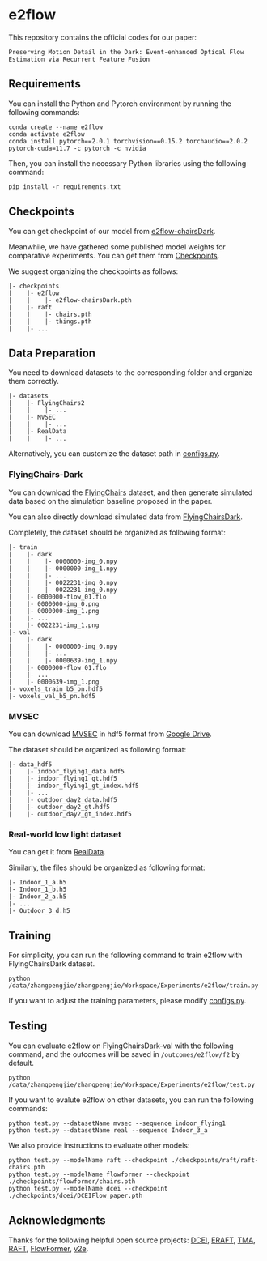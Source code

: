 # e2flow

This repository contains the official codes for our paper:

```Preserving Motion Detail in the Dark: Event-enhanced Optical Flow Estimation via Recurrent Feature Fusion```

## Requirements

You can install the Python and Pytorch environment by running the following commands:

```
conda create --name e2flow
conda activate e2flow
conda install pytorch==2.0.1 torchvision==0.15.2 torchaudio==2.0.2 pytorch-cuda=11.7 -c pytorch -c nvidia
```

Then, you can install the necessary Python libraries using the following command:

```
pip install -r requirements.txt
```

## Checkpoints

You can get checkpoint of our model from [e2flow-chairsDark](https://drive.google.com/drive/folders/14lrhoKdycVyfgtUlWHTkn6RV6JwNpNS6).

Meanwhile, we have gathered some published model weights for comparative experiments. You can get them from  [Checkpoints](https://drive.google.com/drive/folders/1rW_M4aqLmHve7GN19sC0BZeTpzF96olM).

We suggest organizing the checkpoints as follows:

```
|- checkpoints
|    |- e2flow
|    |    |- e2flow-chairsDark.pth
|    |- raft
|    |    |- chairs.pth
|    |    |- things.pth
|    |- ...
```

## Data Preparation

You need to download datasets to the corresponding folder and organize them correctly.

```
|- datasets
|    |- FlyingChairs2
|    |    |- ... 
|    |- MVSEC
|    |    |- ... 
|    |- RealData
|    |    |- ... 
```

Alternatively, you can customize the dataset path in [configs.py](configs.py).

### FlyingChairs-Dark

You can download the [FlyingChairs](https://lmb.informatik.uni-freiburg.de/resources/datasets/FlyingChairs.en.html#flyingchairs) dataset, and then generate simulated data based on the simulation baseline proposed in the paper. 

You can also directly download simulated data from [FlyingChairsDark](https://pan.baidu.com/s/1qKwYDzQUGOKET49JpTDJpQ?pwd=s1di).

Completely, the dataset should be organized as following format:

```
|- train
|    |- dark
|    |    |- 0000000-img_0.npy
|    |    |- 0000000-img_1.npy
|    |    |- ...
|    |    |- 0022231-img_0.npy
|    |    |- 0022231-img_0.npy
|    |- 0000000-flow_01.flo
|    |- 0000000-img_0.png
|    |- 0000000-img_1.png
|    |- ...
|    |- 0022231-img_1.png
|- val
|    |- dark
|    |    |- 0000000-img_0.npy
|    |    |- ...
|    |    |- 0000639-img_1.npy
|    |- 0000000-flow_01.flo
|    |- ...
|    |- 0000639-img_1.png
|- voxels_train_b5_pn.hdf5
|- voxels_val_b5_pn.hdf5
```

### MVSEC
You can download [MVSEC](https://daniilidis-group.github.io/mvsec/) in hdf5 format from [Google Drive](https://drive.google.com/drive/folders/1rwyRk26wtWeRgrAx_fgPc-ubUzTFThkV).

The dataset should be organized as following format:

```
|- data_hdf5
|    |- indoor_flying1_data.hdf5
|    |- indoor_flying1_gt.hdf5
|    |- indoor_flying1_gt_index.hdf5
|    |- ...
|    |- outdoor_day2_data.hdf5
|    |- outdoor_day2_gt.hdf5
|    |- outdoor_day2_gt_index.hdf5
```

###  Real-world low light dataset

You can get it from [RealData](https://pan.baidu.com/s/1HTlGbnVEaLctz-lZsnU6WQ?pwd=5g2t).

Similarly, the files should be organized as following format:

```
|- Indoor_1_a.h5
|- Indoor_1_b.h5
|- Indoor_2_a.h5
|- ...
|- Outdoor_3_d.h5
```

## Training

For simplicity, you can run the following command to train e2flow with FlyingChairsDark dataset.

```
python /data/zhangpengjie/zhangpengjie/Workspace/Experiments/e2flow/train.py
```

If you want to adjust the training parameters, please modify [configs.py](configs.py).

## Testing

You can evaluate e2flow on FlyingChairsDark-val with the following command, and the outcomes will be saved in `/outcomes/e2flow/f2` by default.

```
python /data/zhangpengjie/zhangpengjie/Workspace/Experiments/e2flow/test.py
```

If you want to evalute e2flow on other datasets, you can run the following commands:

```
python test.py --datasetName mvsec --sequence indoor_flying1
python test.py --datasetName real --sequence Indoor_3_a
```

We also provide instructions to evaluate other models:

```
python test.py --modelName raft --checkpoint ./checkpoints/raft/raft-chairs.pth
python test.py --modelName flowformer --checkpoint ./checkpoints/flowformer/chairs.pth
python test.py --modelName dcei --checkpoint ./checkpoints/dcei/DCEIFlow_paper.pth
```

## Acknowledgments

Thanks for the following helpful open source projects: [DCEI](https://github.com/danqu130/DCEIFlow), [ERAFT](https://github.com/uzh-rpg/E-RAFT), [TMA](https://github.com/ispc-lab/TMA), [RAFT](https://github.com/princeton-vl/RAFT), [FlowFormer](https://github.com/drinkingcoder/FlowFormer-Official), [v2e](https://github.com/SensorsINI/v2e).
